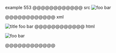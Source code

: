 example 553
@@@@@@@@@@@@ src
![*foo* bar][]

[*foo* bar]: /url "title"
@@@@@@@@@@@@ xml
<?xml version="1.0" encoding="UTF-8"?>
<!DOCTYPE document SYSTEM "CommonMark.dtd">
<document xmlns="http://commonmark.org/xml/1.0">
  <paragraph>
    <image destination="/url" title="title">
      <emph>
        <text>foo</text>
      </emph>
      <text> bar</text>
    </image>
  </paragraph>
</document>
@@@@@@@@@@@@ html
<p><img src="/url" alt="foo bar" title="title" /></p>
@@@@@@@@@@@@
